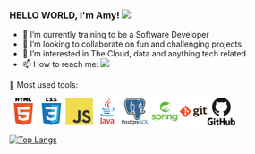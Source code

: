 ### HELLO WORLD, I'm Amy! <img src="https://raw.githubusercontent.com/MartinHeinz/MartinHeinz/master/wave.gif" width="30px">


- 🌱 I’m currently training to be a Software Developer 
- 👯 I’m looking to collaborate on fun and challenging projects
- 🤔 I’m interested in The Cloud, data and anything tech related
- 📫 How to reach me: [<img src="https://img.shields.io/badge/LinkedIn-0077B5?style=for-the-badge&logo=linkedin&logoColor=white" width=100px>](https://www.linkedin.com/in/amy-wynn/)


:mag_right: Most used tools:

<img src ="https://github.com/devicons/devicon/blob/master/icons/html5/html5-original-wordmark.svg" alt="HTML logo" width ="50" height ="50"/><img src ="https://github.com/devicons/devicon/blob/master/icons/css3/css3-original-wordmark.svg" alt="Css logo" width ="50" height ="50"/><img src="https://github.com/devicons/devicon/blob/master/icons/javascript/javascript-original.svg" alt="Javascript logo" width ="50" height ="50"/><img src="https://github.com/devicons/devicon/blob/master/icons/java/java-original-wordmark.svg" alt="Java logo" width ="50" height ="50"/><img src="https://github.com/devicons/devicon/blob/master/icons/postgresql/postgresql-original-wordmark.svg" alt="Postgresql logo" width ="50" height ="50"/> <img src="https://github.com/devicons/devicon/blob/master/icons/spring/spring-original-wordmark.svg" alt="Spring logo" width ="50" height ="50"/><img src="https://github.com/devicons/devicon/blob/master/icons/git/git-original-wordmark.svg" alt="git logo" width ="50" height ="50"/><img src="https://github.com/devicons/devicon/blob/master/icons/github/github-original-wordmark.svg" alt="Github logo" width ="50" height ="50"/>


[![Top Langs](https://github-readme-stats.vercel.app/api/top-langs/?username=amylianne&layout=compact&theme=dracula)](https://github.com/amylianne/github-readme-stats)
